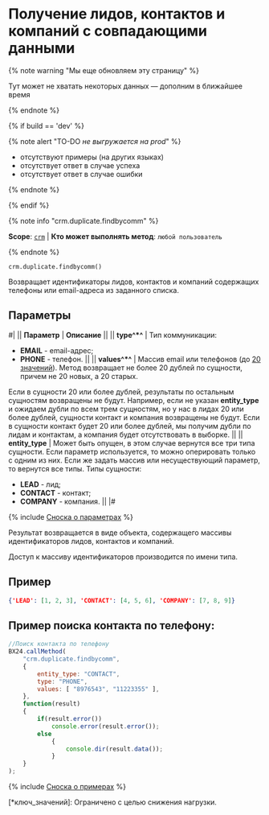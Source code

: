 # Получение лидов, контактов и компаний с совпадающими данными

{% note warning "Мы еще обновляем эту страницу" %}

Тут может не хватать некоторых данных — дополним в ближайшее время

{% endnote %}

{% if build == 'dev' %}

{% note alert "TO-DO _не выгружается на prod_" %}

- отсутствуют примеры (на других языках)
- отсутствует ответ в случае успеха
- отсутствует ответ в случае ошибки

{% endnote %}

{% endif %}

{% note info "crm.duplicate.findbycomm" %}

**Scope**: [`crm`](../../scopes/permissions.md) | **Кто может выполнять метод**: `любой пользователь`

{% endnote %}

```http
crm.duplicate.findbycomm()
```

Возвращает идентификаторы лидов, контактов и компаний содержащих телефоны или email-адреса из заданного списка.

## Параметры

#|
|| **Параметр** | **Описание** ||
|| **type^*^** | Тип коммуникации:
- **EMAIL** - email-адрес;
- **PHONE** - телефон. ||
|| **values^*^** | Массив email или телефонов (до [20 значений](*ключ_значений)). Метод возвращает не более 20 дублей по сущности, причем не 20 новых, а 20 старых.

Если в сущности 20 или более дублей, результаты по остальным сущностям возвращены не будут. Например, если не указан **entity_type** и ожидаем дубли по всем трем сущностям, но у нас в лидах 20 или более дублей, сущности контакт и компания возвращены не будут. Если в сущности контакт будет 20 или более дублей, мы получим дубли по лидам и контактам, а компания будет отсутствовать в выборке. ||
|| **entity_type** | Может быть опущен, в этом случае вернутся все три типа сущности. Если параметр используется, то можно оперировать только с одним из них. Если же задать массив или несуществующий параметр, то вернутся все типы.
Типы сущности:
- **LEAD** - лид;
- **CONTACT** - контакт;
- **COMPANY** - компания. ||
|#

{% include [Сноска о параметрах](../../../_includes/required.md) %}

Результат возвращается в виде объекта, содержащего массивы идентификаторов лидов, контактов и компаний.

Доступ к массиву идентификаторов производится по имени типа. 

## Пример

```json
{'LEAD': [1, 2, 3], 'CONTACT': [4, 5, 6], 'COMPANY': [7, 8, 9]}
```

## Пример поиска контакта по телефону:

```js
//Поиск контакта по телефону
BX24.callMethod(
    "crm.duplicate.findbycomm",
    {
        entity_type: "CONTACT",
        type: "PHONE",
        values: [ "8976543", "11223355" ],
    },
    function(result)
    {
        if(result.error())
            console.error(result.error());
        else
            {
                console.dir(result.data());
            }
    }
);
```

{% include [Сноска о примерах](../../../_includes/examples.md) %}

[*ключ_значений]: Ограничено с целью снижения нагрузки.